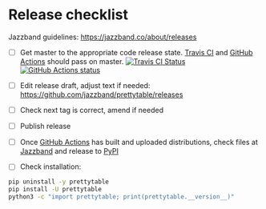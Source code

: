 # Release checklist

Jazzband guidelines: https://jazzband.co/about/releases

- [ ] Get master to the appropriate code release state.
      [Travis CI](https://travis-ci.org/jazzband/prettytable) and
      [GitHub Actions](https://github.com/jazzband/prettytable/actions) should pass on
      master.
      [![Travis CI Status](https://img.shields.io/travis/jazzband/prettytable/master?label=Travis%20CI&logo=travis)](https://travis-ci.org/jazzband/prettytable)
      [![GitHub Actions status](https://github.com/jazzband/prettytable/workflows/Test/badge.svg)](https://github.com/jazzband/prettytable/actions)

- [ ] Edit release draft, adjust text if needed:
      https://github.com/jazzband/prettytable/releases

- [ ] Check next tag is correct, amend if needed

- [ ] Publish release

- [ ] Once
      [GitHub Actions](https://github.com/jazzband/prettytable/actions?query=workflow%3ADeploy)
      has built and uploaded distributions, check files at
      [Jazzband](https://jazzband.co/projects/prettytable) and release to
      [PyPI](https://pypi.org/pypi/prettytable)

- [ ] Check installation:

```bash
pip uninstall -y prettytable
pip install -U prettytable
python3 -c "import prettytable; print(prettytable.__version__)"
```
